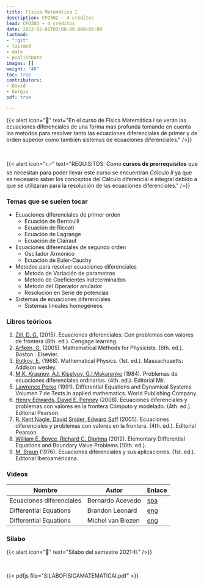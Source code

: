 ```yaml
---
title: Física Matemática I
description: CFO302 — 4 créditos
lead: CFO302 — 4 créditos
date: 2022-02-01T03:00:00.000+00:00
lastmod:
- ":git"
- lastmod
- date
- publishDate
images: []
weight: "40"
toc: true
contributors:
- David
- Sergio
pdf: true

---
```

{{< alert icon="📌" text="En el curso de Física Matemática I se verán las ecuaciones diferenciales de una forma mas profunda tomando en cuenta los metodos para resolver tanto las ecuaciones diferenciales de primer y de orden superior como también sistemas de ecuaciones diferenciales." />}}

<br>

{{< alert icon="👉" text="REQUISITOS: Como **cursos de prerrequisitos** que se necesitan para poder llevar este curso se encuentran *Cálculo II* ya que es necesario saber los conceptos del Cálculo diferencial e integral debido a que se utilizaran para la resolución de las ecuaciones diferenciales." />}}

### Temas que se suelen tocar

- Ecuaciones diferenciales de primer orden
  - Ecuación de Bernoulli
  - Ecuación de Riccati
  - Ecuación de Lagrange
  - Ecuación de Clairaut
- Ecuaciones diferenciales de segundo orden 
  -  Oscilador Armónico
  -  Ecuación de Euler-Cauchy
- Metodos para resolver ecuaciones diferenciales
  - Metodo de Variación de parametros
  - Metodo de Coeficientes indeterminados
  - Metodo del Operador anulador
  - Resolución en Serie de potencias
- Sistemas de ecuaciones diferenciales
  - Sistemas lineales homogéneos 

### Libros teóricos

1. [Zill, D. G.](https://drive.google.com/file/d/11W_vUIVqqPLjRpKb5Ti1G-be3e4kwQcK/view?usp=sharing) (2015). Ecuaciones diferenciales: Con problemas con valores de frontera (8th. ed.). Cengage learning.
2. [Arfken, G.](https://drive.google.com/file/d/1CiCj1DU_FhYhQ1YfyjRvxm3IzZwa3FK_/view?usp=sharing) (2005). Mathematical Methods for Physicists. (6th. ed.). Boston : Elsevier.
3. [Butkov, E.](https://drive.google.com/file/d/1shuJ5JdQNRPNr0ImMyQUTr30BwkkWrQP/view?usp=sharing) (1968). Mathematical Physics. (1st. ed.). Massachusetts: Addison wesley.
4. [M.K. Krasnov, A.I. Kiselyov, G.I.Makarenko](https://drive.google.com/file/d/17eT6UsOkAX1iD6t3Re-H2iXp9SncrXMW/view?usp=sharing) (1984). Problemas de ecuaciones diferenciales ordinarias. (4th. ed.). Editorial Mir.
5. [Lawrence Perko](https://drive.google.com/file/d/1aiYpZ7KWsbRaXu1MlLtaUrt7z1nz9G-s/view?usp=sharing) (1991). Differential Equations and Dynamical Systems
Volumen 7 de Texts in applied mathematics. World Publishing Company.
6. [Henry Edwards, David E. Penney](https://drive.google.com/file/d/1AcQd04vLQNxhqTxdbe6rCtSbUhCv3SS3/view?usp=sharing) (2008). Ecuaciones diferenciales y problemas con valores en la frontera Cómputo y modelado. (4th. ed.). Editorial Pearson.
7. [R. Kent Nagle, David Snider, Edward Saff](https://drive.google.com/file/d/1qa5SJWpTM6d280603q63kaarR4B_lfk5/view?usp=sharing) (2005). Ecuaciones diferenciales y problemas con valores en la frontera. (4th. ed.). Editorial Pearson.
8. [William E. Boyce, Richard C. Diprima](https://drive.google.com/file/d/1PYnhkiEeFOWhYd_FuDZvenUWzebD3qcy/view?usp=sharing) (2012). Elementary Differential Equations and Boundary Value Problems.(10th. ed.). 
9. [M. Braun](https://drive.google.com/file/d/1ODLcHLg3FFg68B858wQdGiKAFEMoifLy/view?usp=sharing) (1976). Ecuaciones diferenciales y sus aplicaciones. (1st. ed.). Editorial Iberoaméricana.

### Videos

|Nombre|Autor|Enlace|
|------|-----|------|
|Ecuaciones diferenciales|Bernardo Acevedo|[spa](https://www.youtube.com/c/1aconBerni/playlists?view=50&sort=dd&shelf_id=7)|
|Differential Equations|Brandon Leonard|[eng](https://www.youtube.com/playlist?list=PLDesaqWTN6ESPaHy2QUKVaXNZuQNxkYQ_)|
|Differential Equations|Michel van Biezen|[eng](https://www.ilectureonline.com/lectures/subject/MATH/23)|

### Sílabo

{{< alert icon="🔔" text="Sílabo del semestre 2021-II." />}}

<br>

{{< pdfjs file="SILABOFISICAMATEMATICAI.pdf" >}}